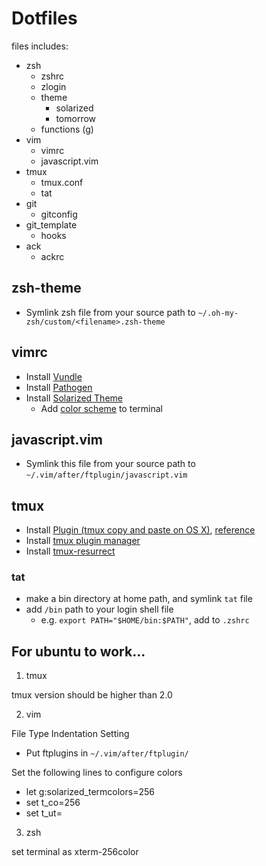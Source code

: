 # Dotfiles

files includes:

- zsh
  - zshrc
  - zlogin
  - theme
    - solarized
    - tomorrow
  - functions (g)
- vim
  - vimrc
  - javascript.vim
- tmux
  - tmux.conf
  - tat
- git
  - gitconfig
- git_template
  - hooks
- ack
  - ackrc

## zsh-theme

- Symlink zsh file from your source path to `~/.oh-my-zsh/custom/<filename>.zsh-theme`

## vimrc

- Install [Vundle](https://github.com/VundleVim/Vundle.vim)
- Install [Pathogen](https://github.com/tpope/vim-pathogen)
- Install [Solarized Theme](http://ethanschoonover.com/solarized/vim-colors-solarized)
  - Add [color scheme](https://github.com/tomislav/osx-terminal.app-colors-solarized) to terminal

## javascript.vim

- Symlink this file from your source path to `~/.vim/after/ftplugin/javascript.vim`

## tmux

- Install [Plugin (tmux copy and paste on OS X)](https://github.com/ChrisJohnsen/tmux-MacOSX-pasteboard), [reference](https://robots.thoughtbot.com/tmux-copy-paste-on-os-x-a-better-future)
- Install [tmux plugin manager](https://github.com/tmux-plugins/tpm)
- Install [tmux-resurrect](https://github.com/tmux-plugins/tmux-resurrect)

### tat
  - make a bin directory at home path, and symlink `tat` file
  - add `/bin` path to your login shell file
     - e.g. `export PATH="$HOME/bin:$PATH"`, add to `.zshrc`

## For ubuntu to work...

1. tmux

  tmux version should be higher than 2.0

2. vim

  File Type Indentation Setting

  - Put ftplugins in `~/.vim/after/ftplugin/`

  Set the following lines to configure colors

  - let g:solarized_termcolors=256
  - set t_co=256
  - set t_ut=

3. zsh

  set terminal as xterm-256color
